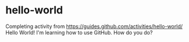 # hello-world
Completing activity from https://guides.github.com/activities/hello-world/
Hello World! I'm learning how to use GitHub. How do you do?
